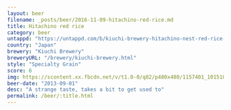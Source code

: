```yaml
---
layout: beer
filename: _posts/beer/2016-11-09-hitachino-red-rice.md
title: Hitachino red rice
category: beer
untappd: "https://untappd.com/b/kiuchi-brewery-hitachino-nest-red-rice-ale/12592"
country: "Japan"
brewery: "Kiuchi Brewery"
breweryURL: "/brewery/kiuchi-brewery.html"
style: "Specialty Grain"
score: 6
img: https://scontent.xx.fbcdn.net/v/t1.0-0/q82/p480x480/1157401_10151888670423745_99231248_n.jpg?oh=90499ab91ae098ef5521beed82d0b931&oe=5929CDEB
beer-date: "2013-09-01"
desc: "A strange taste, takes a bit to get used to"
permalink: /beer/:title.html
---
```

